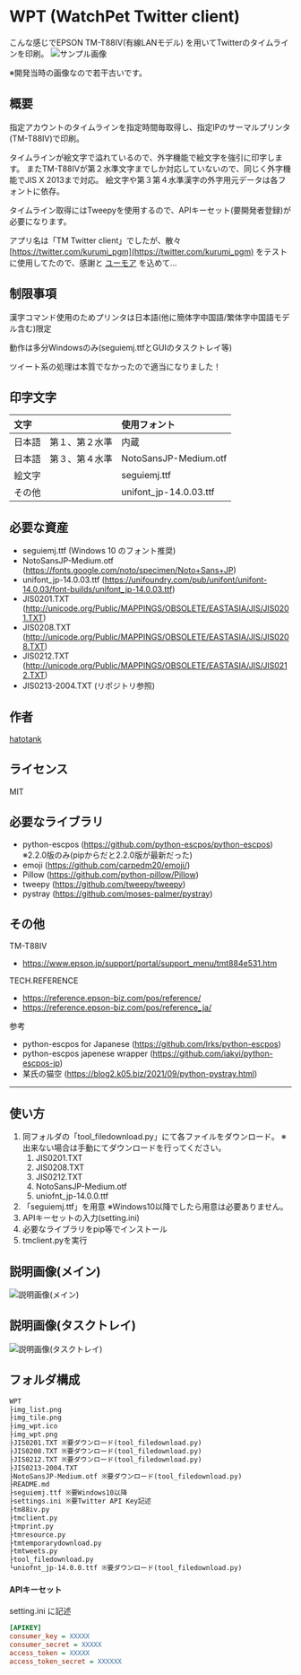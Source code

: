 # WPT (WatchPet Twitter client)
こんな感じでEPSON TM-T88IV(有線LANモデル) を用いてTwitterのタイムラインを印刷。
![サンプル画像](https://user-images.githubusercontent.com/34410544/164953390-f7dc04d9-0a13-4bb8-940e-ab776798ac69.jpg)

※開発当時の画像なので若干古いです。

## 概要
指定アカウントのタイムラインを指定時間毎取得し、指定IPのサーマルプリンタ(TM-T88IV)で印刷。

タイムラインが絵文字で溢れているので、外字機能で絵文字を強引に印字します。
またTM-T88IVが第２水準文字までしか対応していないので、同じく外字機能でJIS X 2013まで対応。
絵文字や第３第４水準漢字の外字用元データは各フォントに依存。

タイムライン取得にはTweepyを使用するので、APIキーセット(要開発者登録)が必要になります。

アプリ名は「TM Twitter client」でしたが、散々 [https://twitter.com/kurumi_pgm](https://twitter.com/kurumi_pgm) をテストに使用してたので、感謝と [ユーモア](https://ja.wikipedia.org/wiki/%E3%82%A6%E3%82%A9%E3%83%83%E3%83%81%E3%83%89%E3%83%83%E3%82%B0%E3%82%BF%E3%82%A4%E3%83%9E%E3%83%BC) を込めて…

## 制限事項
漢字コマンド使用のためプリンタは日本語(他に簡体字中国語/繁体字中国語モデル含む)限定

動作は多分Windowsのみ(seguiemj.ttfとGUIのタスクトレイ等)

ツイート系の処理は本質でなかったので適当になりました！

## 印字文字
|文字|使用フォント|
|:---|:---|
|日本語　第１、第２水準|内蔵|
|日本語　第３、第４水準|NotoSansJP-Medium.otf|
|絵文字|seguiemj.ttf|
|その他|unifont_jp-14.0.03.ttf|

## 必要な資産
- seguiemj.ttf (Windows 10 のフォント推奨)
- NotoSansJP-Medium.otf  (https://fonts.google.com/noto/specimen/Noto+Sans+JP)
- unifont_jp-14.0.03.ttf (https://unifoundry.com/pub/unifont/unifont-14.0.03/font-builds/unifont_jp-14.0.03.ttf)
- JIS0201.TXT (http://unicode.org/Public/MAPPINGS/OBSOLETE/EASTASIA/JIS/JIS0201.TXT)
- JIS0208.TXT (http://unicode.org/Public/MAPPINGS/OBSOLETE/EASTASIA/JIS/JIS0208.TXT)
- JIS0212.TXT (http://unicode.org/Public/MAPPINGS/OBSOLETE/EASTASIA/JIS/JIS0212.TXT)
- JIS0213-2004.TXT (リポジトリ参照)

## 作者
[hatotank](https://github.com/hatotank)

## ライセンス
MIT

## 必要なライブラリ
- python-escpos (https://github.com/python-escpos/python-escpos) ※2.2.0版のみ(pipからだと2.2.0版が最新だった)
- emoji (https://github.com/carpedm20/emoji/)
- Pillow (https://github.com/python-pillow/Pillow)
- tweepy (https://github.com/tweepy/tweepy)
- pystray (https://github.com/moses-palmer/pystray)

## その他
TM-T88IV
- https://www.epson.jp/support/portal/support_menu/tmt884e531.htm

TECH.REFERENCE
- https://reference.epson-biz.com/pos/reference/
- https://reference.epson-biz.com/pos/reference_ja/

参考
- python-escpos for Japanese (https://github.com/lrks/python-escpos)
- python-escpos japenese wrapper (https://github.com/iakyi/python-escpos-jp)
- 某氏の猫空 (https://blog2.k05.biz/2021/09/python-pystray.html)

---
## 使い方
1. 同フォルダの「tool_filedownload.py」にて各ファイルをダウンロード。
    ※出来ない場合は手動にてダウンロードを行ってください。
    1. JIS0201.TXT
    1. JIS0208.TXT
    1. JIS0212.TXT
    1. NotoSansJP-Medium.otf
    1. uniofnt_jp-14.0.0.ttf
1. 「seguiemj.ttf」を用意
    ※Windows10以降でしたら用意は必要ありません。
1. APIキーセットの入力(setting.ini)
1. 必要なライブラリをpip等でインストール
5. tmclient.pyを実行

## 説明画像(メイン)
![説明画像(メイン)](https://user-images.githubusercontent.com/34410544/164953345-8ed6def3-d6c8-48c9-9165-928b1c3958a9.png)

## 説明画像(タスクトレイ)
![説明画像(タスクトレイ)](https://user-images.githubusercontent.com/34410544/164953371-b57ce137-929b-439c-9a3b-3b20113b42c0.png)


## フォルダ構成
```txt
WPT
├img_list.png
├img_tile.png
├img_wpt.ico
├img_wpt.png
├JIS0201.TXT ※要ダウンロード(tool_filedownload.py)
├JIS0208.TXT ※要ダウンロード(tool_filedownload.py)
├JIS0212.TXT ※要ダウンロード(tool_filedownload.py)
├JIS0213-2004.TXT
├NotoSansJP-Medium.otf ※要ダウンロード(tool_filedownload.py)
├README.md
├seguiemj.ttf ※要Windows10以降
├settings.ini ※要Twitter API Key記述
├tm88iv.py
├tmclient.py
├tmprint.py
├tmresource.py
├tmtemporarydownload.py
├tmtweets.py
├tool_filedownload.py
└uniofnt_jp-14.0.0.ttf ※要ダウンロード(tool_filedownload.py)
```

#### APIキーセット
setting.ini に記述

```ini
[APIKEY]
consumer_key = XXXXX
consumer_secret = XXXXX
access_token = XXXXX
access_token_secret = XXXXXX
```
